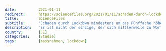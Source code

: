 ```yaml
---
date:          2021-01-11
redirect:      https://sciencefiles.org/2021/01/11/schaden-durch-lockdown-mindestens-um-das-funffache-hoher-als-sein-nutzen-studienuberblick/
title:         ScienceFiles
subtitle:      'Schaden durch Lockdown mindestens um das Fünffache höher als sein Nutzen – Studienüberblick'
description:   'Er ist nicht der einzige, der sich mittlerweile zu Wort meldet, aber er hat eine der umfassendsten Arbeiten geliefert, die man derzeit finden kann. Wir sprechen von Ari Joffe, University of Alberta, Kanada: "Ari Joffe, MD, FRCPC, is a specialist in Pediatric Critical Care and Pediatric Infectious Diseases, practicing at the Stollery Children’s Hospital in…'
country:       [DE]
categories:    [Studie]
tags:          [massnahmen, lockdown]
---
```

